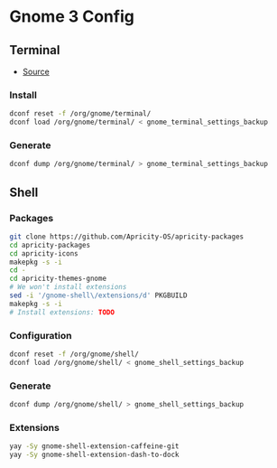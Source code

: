 # Gnome 3 Config

## Terminal

* [Source](https://askubuntu.com/questions/967517/backup-gnome-terminal/967535)

### Install

```bash
dconf reset -f /org/gnome/terminal/
dconf load /org/gnome/terminal/ < gnome_terminal_settings_backup
```

### Generate

```bash
dconf dump /org/gnome/terminal/ > gnome_terminal_settings_backup
```

## Shell

### Packages

```bash
git clone https://github.com/Apricity-OS/apricity-packages
cd apricity-packages
cd apricity-icons
makepkg -s -i
cd -
cd apricity-themes-gnome
# We won't install extensions
sed -i '/gnome-shell\/extensions/d' PKGBUILD
makepkg -s -i
# Install extensions: TODO
```

### Configuration

```bash
dconf reset -f /org/gnome/shell/
dconf load /org/gnome/shell/ < gnome_shell_settings_backup
```

### Generate

```bash
dconf dump /org/gnome/shell/ > gnome_shell_settings_backup
```

### Extensions

```bash
yay -Sy gnome-shell-extension-caffeine-git
yay -Sy gnome-shell-extension-dash-to-dock
```
